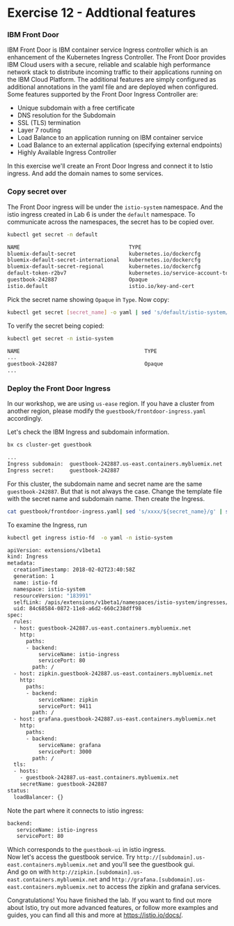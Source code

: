 # Exercise 12 - Addtional features

### IBM Front Door

IBM Front Door is IBM container service Ingress controller which is an enhancement of the Kubernetes Ingress Controller. The Front Door provides IBM Cloud users with a secure, reliable and scalable high performance network stack to distribute incoming traffic to their applications running on the IBM Cloud Platform. The additional features are simply configured as additional annotations in the yaml file and are deployed when configured. Some features supported by the Front Door Ingress Controller are:
* Unique subdomain with a free certificate
* DNS resolution for the Subdomain
* SSL (TLS) termination
* Layer 7 routing
* Load Balance to an application running on IBM container service
* Load Balance to an external application (specifying external endpoints)
* Highly Available Ingress Controller

In this exercise we'll create an Front Door Ingress and connect it to Istio ingress. And add the domain names to some services.

### Copy secret over
The Front Door ingress will be under the `istio-system` namespace. And the istio ingress created in Lab 6 is under the `default` namespace. To communicate across the namespaces, the secret has to be copied over.
```sh
kubectl get secret -n default
```

```sh
NAME                                   TYPE                                  DATA      AGE
bluemix-default-secret                 kubernetes.io/dockercfg               1         4d
bluemix-default-secret-international   kubernetes.io/dockercfg               1         4d
bluemix-default-secret-regional        kubernetes.io/dockercfg               1         4d
default-token-r2bv7                    kubernetes.io/service-account-token   3         4d
guestbook-242887                       Opaque                                2         4d
istio.default                          istio.io/key-and-cert                 3         2d
```
Pick the secret name showing `Opaque` in `Type`.
Now copy:
```sh
kubectl get secret [secret_name] -o yaml | sed 's/default/istio-system/g' | kubectl -n istio-system create -f -
```
To verify the secret being copied:
```sh
kubectl get secret -n istio-system
```
```sh
NAME                                        TYPE                                  DATA      AGE
...
guestbook-242887                            Opaque                                2         23s
...
```
### Deploy the Front Door Ingress
In our workshop, we are using `us-ease` region. If you have a cluster from another region, please modify the `guestbook/frontdoor-ingress.yaml` accordingly.

Let's check the IBM Ingress and subdomain information.
```sh
bx cs cluster-get guestbook

...
Ingress subdomain:	guestbook-242887.us-east.containers.mybluemix.net
Ingress secret:		guestbook-242887
```
For this cluster, the subdomain name and secret name are the same `guestbook-242887`. But that is not always the case.
Change the template file with the secret name and subdomain name. Then create the Ingress.
```sh
cat guestbook/frontdoor-ingress.yaml| sed 's/xxxx/${secret_name}/g' | sed 's/ssss/${subdomain}/g' | kubectl -n istio-system create -f -
```
To examine the Ingress, run
```sh
kubectl get ingress istio-fd  -o yaml -n istio-system
```
```sh
apiVersion: extensions/v1beta1
kind: Ingress
metadata:
  creationTimestamp: 2018-02-02T23:40:58Z
  generation: 1
  name: istio-fd
  namespace: istio-system
  resourceVersion: "183991"
  selfLink: /apis/extensions/v1beta1/namespaces/istio-system/ingresses/istio-fd
  uid: 84c68584-0872-11e8-a6d2-660c238dff98
spec:
  rules:
  - host: guestbook-242887.us-east.containers.mybluemix.net
    http:
      paths:
      - backend:
          serviceName: istio-ingress
          servicePort: 80
        path: /
  - host: zipkin.guestbook-242887.us-east.containers.mybluemix.net
    http:
      paths:
      - backend:
          serviceName: zipkin
          servicePort: 9411
        path: /
  - host: grafana.guestbook-242887.us-east.containers.mybluemix.net
    http:
      paths:
      - backend:
          serviceName: grafana
          servicePort: 3000
        path: /
  tls:
  - hosts:
    - guestbook-242887.us-east.containers.mybluemix.net
    secretName: guestbook-242887
status:
  loadBalancer: {}
```

Note the part where it connects to istio ingress:
```sh
backend:
   serviceName: istio-ingress
   servicePort: 80
```
Which corresponds to the `guestbook-ui` in istio ingress.   
Now let's access the guestbook service. Try `http://[subdomain].us-east.containers.mybluemix.net` and you'll see the guestbook gui.   
And go on with `http://zipkin.[subdomain].us-east.containers.mybluemix.net` and `http://grafana.[subdomain].us-east.containers.mybluemix.net` to access the zipkin and grafana services.  

Congratulations! You have finished the lab. If you want to find out more about Istio, try out more advanced features, or follow more examples and guides, you can find all this and more at https://istio.io/docs/.

